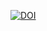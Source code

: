 [![DOI](https://zenodo.org/badge/DOI/10.5281/zenodo.14915655.svg)](https://doi.org/10.5281/zenodo.14915655)   
